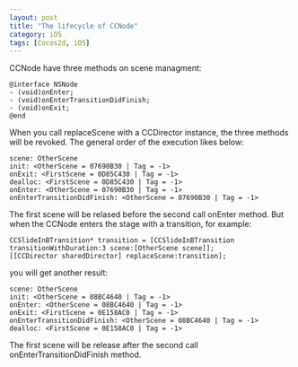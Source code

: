 ```yaml
---
layout: post
title: "The lifecycle of CCNode"
category: iOS
tags: [Cocos2d, iOS]
---
```




CCNode have three methods on scene managment:

	@interface NSNode
	- (void)onEnter;
	- (void)onEnterTransitionDidFinish;
	- (void)onExit;
	@end

When you call replaceScene with a CCDirector instance, the three methods will be revoked. The general order of the execution likes below:

	scene: OtherScene
	init: <OtherScene = 07690B30 | Tag = -1>
	onExit: <FirstScene = 0D85C430 | Tag = -1>
	dealloc: <FirstScene = 0D85C430 | Tag = -1>
	onEnter: <OtherScene = 07690B30 | Tag = -1>
	onEnterTransitionDidFinish: <OtherScene = 07690B30 | Tag = -1>

The first scene will be relased before the second call onEnter method. But when the CCNode enters the stage with a transition, for example:

	CCSlideInBTransition* transition = [CCSlideInBTransition transitionWithDuration:3 scene:[OtherScene scene]];
	[[CCDirector sharedDirector] replaceScene:transition];

you will get another result:

	scene: OtherScene 
	init: <OtherScene = 08BC4640 | Tag = -1>
	onEnter: <OtherScene = 08BC4640 | Tag = -1>
	onExit: <FirstScene = 0E158AC0 | Tag = -1>
	onEnterTransitionDidFinish: <OtherScene = 08BC4640 | Tag = -1>
	dealloc: <FirstScene = 0E158AC0 | Tag = -1>

The first scene will be release after the second call onEnterTransitionDidFinish method.
